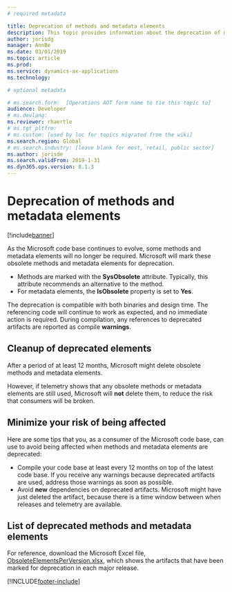 ```yaml
---
# required metadata

title: Deprecation of methods and metadata elements
description: This topic provides information about the deprecation of methods and metadata elements that become obsolete as the code base evolves. 
author: jorisdg
manager: AnnBe
ms.date: 03/01/2019
ms.topic: article
ms.prod: 
ms.service: dynamics-ax-applications
ms.technology: 

# optional metadata

# ms.search.form:  [Operations AOT form name to tie this topic to]
audience: Developer
# ms.devlang: 
ms.reviewer: rhaertle
# ms.tgt_pltfrm: 
# ms.custom: [used by loc for topics migrated from the wiki]
ms.search.region: Global
# ms.search.industry: [leave blank for most, retail, public sector]
ms.author: jorisde
ms.search.validFrom: 2019-1-31 
ms.dyn365.ops.version: 8.1.3 
---
```


# Deprecation of methods and metadata elements

[!include[banner](../includes/banner.md)]

As the Microsoft code base continues to evolve, some methods and metadata elements will no longer be required. Microsoft will mark these obsolete methods and metadata elements for deprecation.

- Methods are marked with the **SysObsolete** attribute. Typically, this attribute recommends an alternative to the method.
- For metadata elements, the **IsObsolete** property is set to **Yes**.

The deprecation is compatible with both binaries and design time. The referencing code will continue to work as expected, and no immediate action is required. During compilation, any references to deprecated artifacts are reported as compile **warnings**.

## Cleanup of deprecated elements

After a period of at least 12 months, Microsoft might delete obsolete methods and metadata elements.

However, if telemetry shows that any obsolete methods or metadata elements are still used, Microsoft will **not** delete them, to reduce the risk that consumers will be broken.

## Minimize your risk of being affected

Here are some tips that you, as a consumer of the Microsoft code base, can use to avoid being affected when methods and metadata elements are deprecated:

- Compile your code base at least every 12 months on top of the latest code base. If you receive any warnings because deprecated artifacts are used, address those warnings as soon as possible.
- Avoid **new** dependencies on deprecated artifacts. Microsoft might have just deleted the artifact, because there is a time window between when releases and telemetry are available.

## List of deprecated methods and metadata elements

For reference, download the Microsoft Excel file, [ObsoleteElementsPerVersion.xlsx](https://mbs2.microsoft.com/fileexchange/?fileID=d6b5589b-c2c7-4cdd-a6b9-87e080cb2f05), which shows the artifacts that have been marked for deprecation in each major release.


[!INCLUDE[footer-include](../../../includes/footer-banner.md)]
